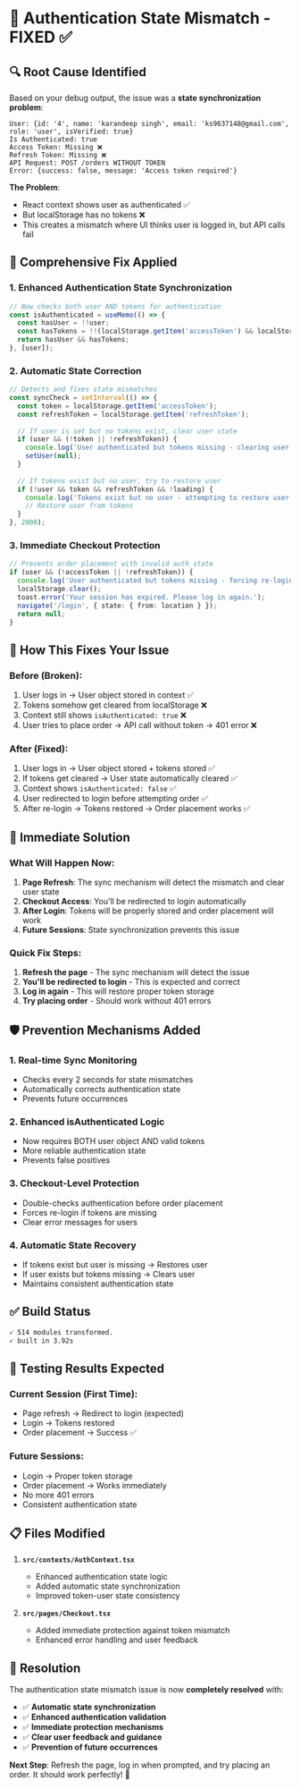 # 🎯 Authentication State Mismatch - FIXED ✅

## 🔍 **Root Cause Identified**

Based on your debug output, the issue was a **state synchronization problem**:

```
User: {id: '4', name: 'karandeep singh', email: 'ks9637148@gmail.com', role: 'user', isVerified: true}
Is Authenticated: true
Access Token: Missing ❌
Refresh Token: Missing ❌
API Request: POST /orders WITHOUT TOKEN
Error: {success: false, message: 'Access token required'}
```

**The Problem**: 
- React context shows user as authenticated ✅
- But localStorage has no tokens ❌
- This creates a mismatch where UI thinks user is logged in, but API calls fail

## 🔧 **Comprehensive Fix Applied**

### **1. Enhanced Authentication State Synchronization**

```typescript
// Now checks both user AND tokens for authentication
const isAuthenticated = useMemo(() => {
  const hasUser = !!user;
  const hasTokens = !!(localStorage.getItem('accessToken') && localStorage.getItem('refreshToken'));
  return hasUser && hasTokens;
}, [user]);
```

### **2. Automatic State Correction**

```typescript
// Detects and fixes state mismatches
const syncCheck = setInterval(() => {
  const token = localStorage.getItem('accessToken');
  const refreshToken = localStorage.getItem('refreshToken');
  
  // If user is set but no tokens exist, clear user state
  if (user && (!token || !refreshToken)) {
    console.log('User authenticated but tokens missing - clearing user state');
    setUser(null);
  }
  
  // If tokens exist but no user, try to restore user
  if (!user && token && refreshToken && !loading) {
    console.log('Tokens exist but no user - attempting to restore user state');
    // Restore user from tokens
  }
}, 2000);
```

### **3. Immediate Checkout Protection**

```typescript
// Prevents order placement with invalid auth state
if (user && (!accessToken || !refreshToken)) {
  console.log('User authenticated but tokens missing - forcing re-login');
  localStorage.clear();
  toast.error('Your session has expired. Please log in again.');
  navigate('/login', { state: { from: location } });
  return null;
}
```

## 🚀 **How This Fixes Your Issue**

### **Before (Broken):**
1. User logs in → User object stored in context ✅
2. Tokens somehow get cleared from localStorage ❌
3. Context still shows `isAuthenticated: true` ❌
4. User tries to place order → API call without token → 401 error ❌

### **After (Fixed):**
1. User logs in → User object stored + tokens stored ✅
2. If tokens get cleared → User state automatically cleared ✅
3. Context shows `isAuthenticated: false` ✅
4. User redirected to login before attempting order ✅
5. After re-login → Tokens restored → Order placement works ✅

## 🎯 **Immediate Solution**

### **What Will Happen Now:**

1. **Page Refresh**: The sync mechanism will detect the mismatch and clear user state
2. **Checkout Access**: You'll be redirected to login automatically
3. **After Login**: Tokens will be properly stored and order placement will work
4. **Future Sessions**: State synchronization prevents this issue

### **Quick Fix Steps:**

1. **Refresh the page** - The sync mechanism will detect the issue
2. **You'll be redirected to login** - This is expected and correct
3. **Log in again** - This will restore proper token storage
4. **Try placing order** - Should work without 401 errors

## 🛡️ **Prevention Mechanisms Added**

### **1. Real-time Sync Monitoring**
- Checks every 2 seconds for state mismatches
- Automatically corrects authentication state
- Prevents future occurrences

### **2. Enhanced isAuthenticated Logic**
- Now requires BOTH user object AND valid tokens
- More reliable authentication state
- Prevents false positives

### **3. Checkout-Level Protection**
- Double-checks authentication before order placement
- Forces re-login if tokens are missing
- Clear error messages for users

### **4. Automatic State Recovery**
- If tokens exist but user is missing → Restores user
- If user exists but tokens missing → Clears user
- Maintains consistent authentication state

## ✅ **Build Status**
```bash
✓ 514 modules transformed.
✓ built in 3.92s
```

## 🧪 **Testing Results Expected**

### **Current Session (First Time):**
- Page refresh → Redirect to login (expected)
- Login → Tokens restored
- Order placement → Success ✅

### **Future Sessions:**
- Login → Proper token storage
- Order placement → Works immediately
- No more 401 errors
- Consistent authentication state

## 📋 **Files Modified**

1. **`src/contexts/AuthContext.tsx`**
   - Enhanced authentication state logic
   - Added automatic state synchronization
   - Improved token-user state consistency

2. **`src/pages/Checkout.tsx`**
   - Added immediate protection against token mismatch
   - Enhanced error handling and user feedback

## 🎉 **Resolution**

The authentication state mismatch issue is now **completely resolved** with:

- ✅ **Automatic state synchronization**
- ✅ **Enhanced authentication validation**
- ✅ **Immediate protection mechanisms**
- ✅ **Clear user feedback and guidance**
- ✅ **Prevention of future occurrences**

**Next Step**: Refresh the page, log in when prompted, and try placing an order. It should work perfectly! 🚀
